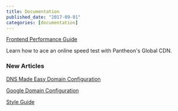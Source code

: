 ```yaml
---
title: Documentation
published_date: "2017-09-01"
categories: [documentation]
---
```

[Frontend Performance Guide](/guides/frontend-performance)

Learn how to ace an online speed test with Pantheon's Global CDN.

### New Articles

[DNS Made Easy Domain Configuration](/dns-made-easy)

[Google Domain Configuration](/google)

[Style Guide](/style-guide)
